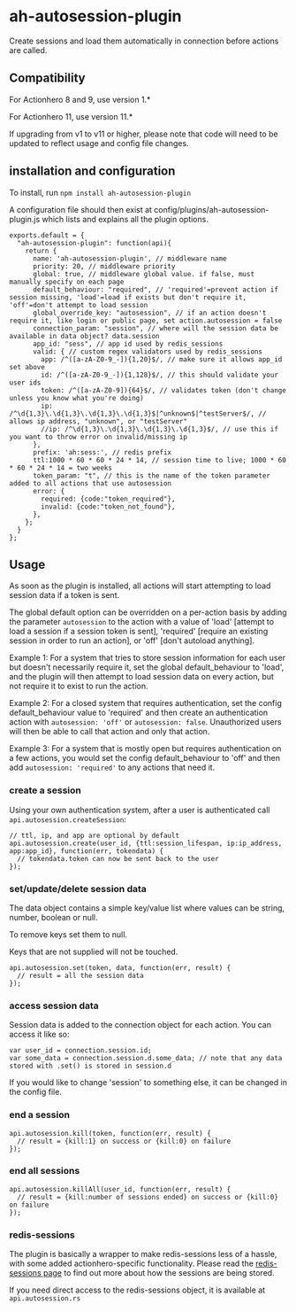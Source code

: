 # ah-autosession-plugin

Create sessions and load them automatically in connection before actions are called.

## Compatibility ##
For Actionhero 8 and 9, use version 1.*

For Actionhero 11, use version 11.*

If upgrading from v1 to v11 or higher, please note that code will need to be updated to reflect usage and config file changes.


## installation and configuration ##
To install, run `npm install ah-autosession-plugin`

A configuration file should then exist at config/plugins/ah-autosession-plugin.js which lists and explains all the plugin options.
    
````
exports.default = {
  "ah-autosession-plugin": function(api){
    return {
      name: 'ah-autosession-plugin', // middleware name
      priority: 20, // middleware priority
      global: true, // middleware global value. if false, must manually specify on each page
      default_behaviour: "required", // 'required'=prevent action if session missing, 'load'=load if exists but don't require it, 'off'=don't attempt to load session
      global_override_key: "autosession", // if an action doesn't require it, like login or public page, set action.autosession = false
      connection_param: "session", // where will the session data be available in data object? data.session
      app_id: "sess", // app id used by redis_sessions
      valid: { // custom regex validators used by redis_sessions
        app: /^([a-zA-Z0-9_-]){1,20}$/, // make sure it allows app_id set above
        id: /^([a-zA-Z0-9_-]){1,128}$/, // this should validate your user ids
        token: /^([a-zA-Z0-9]){64}$/, // validates token (don't change unless you know what you're doing)
        ip: /^\d{1,3}\.\d{1,3}\.\d{1,3}\.\d{1,3}$|^unknown$|^testServer$/, // allows ip address, "unknown", or "testServer"
        //ip: /^\d{1,3}\.\d{1,3}\.\d{1,3}\.\d{1,3}$/, // use this if you want to throw error on invalid/missing ip
      },
      prefix: 'ah:sess:', // redis prefix
      ttl:1000 * 60 * 60 * 24 * 14, // session time to live; 1000 * 60 * 60 * 24 * 14 = two weeks
      token_param: "t", // this is the name of the token parameter added to all actions that use autosession
      error: {
        required: {code:"token_required"},
        invalid: {code:"token_not_found"},
      },
    };
  }
};
````

## Usage ##

As soon as the plugin is installed, all actions will start attempting to load session data if a token is sent. 

The global default option can be overridden on a per-action basis by adding the parameter `autosession` to the action with a value of 'load' [attempt to load a session if a session token is sent], 'required' [require an existing session in order to run an action], or 'off' [don't autoload anything].

Example 1: For a system that tries to store session information for each user but doesn't necessarily require it,  set the global default_behaviour to 'load', and the plugin will then attempt to load session data on every action, but not require it to exist to run the action.

Example 2: For a closed system that requires authentication, set the config default_behaviour value to 'required' and then create an authentication action with `autosession: 'off'` or `autosession: false`.  Unauthorized users will then be able to call that action and only that action.

Example 3: For a system that is mostly open but requires authentication on a few actions, you would set the config default_behaviour to 'off' and then add `autosession: 'required'` to any actions that need it.

### create a session ###
Using your own authentication system, after a user is authenticated call `api.autosession.createSession`:

    // ttl, ip, and app are optional by default
    api.autosession.create(user_id, {ttl:session_lifespan, ip:ip_address, app:app_id}, function(err, tokendata) {
      // tokendata.token can now be sent back to the user
    });
    
### set/update/delete session data ###
The data object contains a simple key/value list where values can be string, number, boolean or null.

To remove keys set them to null. 

Keys that are not supplied will not be touched.

    api.autosession.set(token, data, function(err, result) {
      // result = all the session data
    });
    
### access session data ###
Session data is added to the connection object for each action.  You can access it like so:

    var user_id = connection.session.id;
    var some_data = connection.session.d.some_data; // note that any data stored with .set() is stored in session.d

If you would like to change 'session' to something else, it can be changed in the config file.

### end a session ###
    api.autosession.kill(token, function(err, result) {
      // result = {kill:1} on success or {kill:0} on failure
    });
    
### end all sessions ###
    api.autosession.killAll(user_id, function(err, result) {
      // result = {kill:number of sessions ended} on success or {kill:0} on failure
    });

### redis-sessions ###
The plugin is basically a wrapper to make redis-sessions less of a hassle, with some added actionhero-specific functionality.  Please read the [redis-sessions page](https://www.npmjs.org/package/redis-sessions) to find out more about how the sessions are being stored. 

If you need direct access to the redis-sessions object, it is available at `api.autosession.rs`